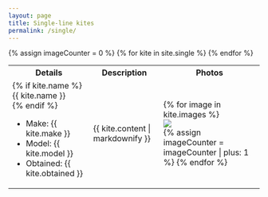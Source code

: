 ```yaml
---
layout: page
title: Single-line kites
permalink: /single/
---
```


<script>
const gallery = [
{% for kite in site.single %}
{% for image in kite.images %}
  {
    src: "{{ site.baseurl }}/assets/images/{{ image }}",
    title: "hi",
  },
{% endfor %}
{% endfor %}
];

window.showKites = function(idx) {
  Spotlight.show(gallery, {
    index: idx,
    onchange: (index, options) => {
      // https://github.com/nextapps-de/spotlight/issues/53
      // Decode HTML entities in title and description
      const titleElement = document.querySelector('#spotlight .spl-title');
      // const descriptionElement = document.querySelector('#spotlight .spl-description');
      // titleElement.innerHTML = decodeURIComponent(titleElement.innerText);

      const html = document.querySelector('#description_' + (index - 1)).innerHTML;
      console.log(html);
      console.log("index: ", index - 1);
      // both lines needed - can't figure out why
      titleElement.innerHTML = decodeURIComponent(html);
      titleElement.innerHTML = decodeURIComponent(html);


    },
  });
}
</script>

<table>
<tr>
  <th>Details</th>
  <th>Description</th>
  <th>Photos</th>
</tr>
{% assign imageCounter = 0 %}
{% for kite in site.single %}
<tr>
  <td>
    {% if kite.name %}
      <div class="kiteName">{{ kite.name }}</div>
    {% endif %}
    <ul>
      <li>Make: {{ kite.make }}</li>
      <li>Model: {{ kite.model }}</li>
      <li>Obtained: {{ kite.obtained }}</li>
    </ul>
  </td>
  <td>{{ kite.content | markdownify }}</td>
  <td>
    {% for image in kite.images %}
      <div onClick="window.showKites({{ imageCounter }})">
        <img src="{{ site.baseurl }}/assets/images/{{ image }}">
        <div id="description_{{ imageCounter}}" style="display:none;">{{ kite.content | markdownify | newline_to_br | strip_newlines | strip_html }}"</div>
      </div>
      {% assign imageCounter = imageCounter | plus: 1 %}
    {% endfor %}
  </td>
</tr>
{% endfor %}
</table>